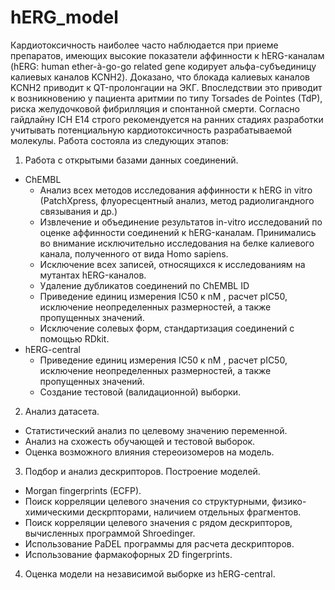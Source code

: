 # hERG_model
Кардиотоксичность  наиболее часто наблюдается при приеме препаратов, имеющих высокие показатели аффинности к hERG-каналам (hERG: human ether-à-go-go  related gene кодирует альфа-субъединицу калиевых каналов KCNH2). Доказано, что блокада калиевых каналов KCNH2 приводит к QT-пролонгации на ЭКГ. Впоследствии это приводит к возникновению у пациента аритмии по типу Torsades de Pointes (TdP), риска желудочковой фибрилляция и спонтанной смерти. Согласно гайдлайну ICH E14  строго рекомендуется на ранних стадиях разработки учитывать потенциальную кардиотоксичность разрабатываемой молекулы.
Работа состояла из следующих этапов:
1. Работа с открытыми базами данных соединений.
  - ChEMBL
    - Анализ всех методов исследования  аффинности к hERG in vitro (PatchXpress, флуоресцентный анализ, метод радиолигандного связывания и др.)
    - Извлечение и объединение результатов in-vitro исследований по оценке аффинности соединений к hERG-каналам. Принимались во внимание исключительно исследования на белке калиевого канала, полученного от вида Homo sapiens.
    - Исключение всех записей, относящихся к исследованиям на мутантах hERG-каналов.
    - Удаление дубликатов соединений по ChEMBL ID
    - Приведение единиц измерения IC50  к nM , расчет pIC50, исключение неопределенных размерностей, а также пропущенных значений.
    - Исключение солевых форм, стандартизация соединений с помощью RDkit.
  - hERG-central
    - Приведение единиц измерения IC50  к nM , расчет pIC50, исключение неопределенных размерностей, а также пропущенных значений.
    - Создание тестовой (валидационной) выборки.
2. Анализ датасета.
  - Статистический анализ по целевому значению переменной.
  - Анализ на схожесть обучающей и тестовой выборок.
  - Оценка возможного влияния стереоизомеров на модель.
3. Подбор и анализ дескрипторов. Построение моделей.
  - Morgan fingerprints (ECFP). 
  - Поиск корреляции целевого значения со структурными, физико-химическими дескрпторами, наличием отдельных фрагментов.
  - Поиск корреляции целевого значения с рядом дескрипторов, вычисленных программой Shroedinger.
  - Использование PaDEL программы для расчета дескрипторов.
  - Использование фармакофорных 2D fingerprints.
4. Оценка модели на независимой выборке из hERG-central.
